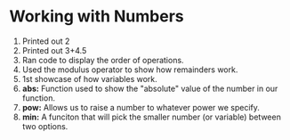 # Working with Numbers

1. Printed out 2
2. Printed out 3+4.5
3. Ran code to display the order of operations.
4. Used the modulus operator to show how remainders work.
5. 1st showcase of how variables work.
6. **abs:** Function used to show the "absolute" value of the number in our function.
7. **pow:** Allows us to raise a number to whatever power we specify.
8. **min:** A funciton that will pick the smaller number (or variable) between two options.